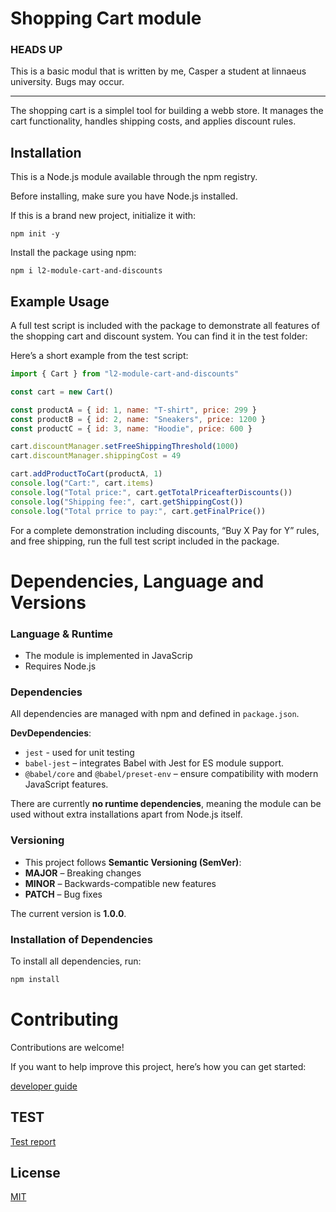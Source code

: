 # Shopping Cart module

### HEADS UP

This is a basic modul that is written by me, Casper a student at linnaeus university. Bugs may occur.

---

The shopping cart is a simplel tool for building a webb store. It manages the cart functionality, handles shipping costs, and applies discount rules.

## Installation

This is a Node.js module available through the npm registry.

Before installing, make sure you have Node.js installed.

If this is a brand new project, initialize it with:

`npm init -y`

Install the package using npm:

`npm i l2-module-cart-and-discounts`

## Example Usage

A full test script is included with the package to demonstrate all features of the shopping cart and discount system. You can find it in the test folder:

Here’s a short example from the test script:

```javascript
import { Cart } from "l2-module-cart-and-discounts"

const cart = new Cart()

const productA = { id: 1, name: "T-shirt", price: 299 }
const productB = { id: 2, name: "Sneakers", price: 1200 }
const productC = { id: 3, name: "Hoodie", price: 600 }

cart.discountManager.setFreeShippingThreshold(1000)
cart.discountManager.shippingCost = 49

cart.addProductToCart(productA, 1)
console.log("Cart:", cart.items)
console.log("Total price:", cart.getTotalPriceafterDiscounts())
console.log("Shipping fee:", cart.getShippingCost())
console.log("Total prrice to pay:", cart.getFinalPrice())
```

For a complete demonstration including discounts, “Buy X Pay for Y” rules, and free shipping, run the full test script included in the package.

# Dependencies, Language and Versions

### Language & Runtime

- The module is implemented in JavaScrip
- Requires Node.js

### Dependencies

All dependencies are managed with npm and defined in `package.json`.

**DevDependencies**:
- `jest` - used for unit testing
- `babel-jest` – integrates Babel with Jest for ES module support.
- `@babel/core` and `@babel/preset-env` – ensure compatibility with modern JavaScript features.

There are currently **no runtime dependencies**, meaning the module can be used without extra installations apart from Node.js itself.

### Versioning
- This project follows **Semantic Versioning (SemVer)**:
- **MAJOR** – Breaking changes  
- **MINOR** – Backwards-compatible new features  
- **PATCH** – Bug fixes  

The current version is **1.0.0**.

### Installation of Dependencies
To install all dependencies, run:

```bash
npm install
```

# Contributing

Contributions are welcome!

If you want to help improve this project, here’s how you can get started:

[developer guide](LinkToGitHubRepoLaater)


## TEST

[Test report](https://github.com/Cappe99/L2-Module/blob/main/tests/testRapport.md)

## License

[MIT](https://github.com/Cappe99/L2-Module/blob/main/LICENSE)

